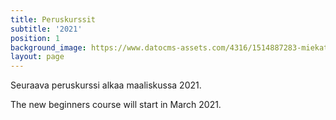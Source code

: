 ```yaml
---
title: Peruskurssit
subtitle: '2021'
position: 1
background_image: https://www.datocms-assets.com/4316/1514887283-miekat_1.jpg
layout: page
---
```


Seuraava peruskurssi alkaa maaliskussa 2021.

The new beginners course will start in March 2021.
